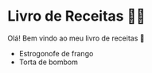 # Livro de Receitas :man_cook:

Olá! Bem vindo ao meu livro de receitas :wave:
 - Estrogonofe de frango
 - Torta de bombom
